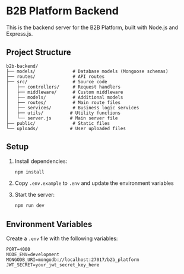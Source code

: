 # B2B Platform Backend

This is the backend server for the B2B Platform, built with Node.js and Express.js.

## Project Structure

```
b2b-backend/
├── models/              # Database models (Mongoose schemas)
├── routes/              # API routes
├── src/                 # Source code
│   ├── controllers/     # Request handlers
│   ├── middleware/      # Custom middleware
│   ├── models/          # Additional models
│   ├── routes/          # Main route files
│   ├── services/        # Business logic services
│   ├── utils/          # Utility functions
│   └── server.js       # Main server file
├── public/              # Static files
└── uploads/            # User uploaded files
```

## Setup

1. Install dependencies:
   ```bash
   npm install
   ```

2. Copy `.env.example` to `.env` and update the environment variables

3. Start the server:
   ```bash
   npm run dev
   ```

## Environment Variables

Create a `.env` file with the following variables:

```env
PORT=4000
NODE_ENV=development
MONGODB_URI=mongodb://localhost:27017/b2b_platform
JWT_SECRET=your_jwt_secret_key_here
```
